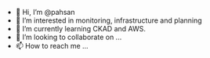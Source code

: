 - 👋 Hi, I’m @pahsan
- 👀 I’m interested in monitoring, infrastructure and planning
- 🌱 I’m currently learning CKAD and AWS.
- 💞️ I’m looking to collaborate on ...
- 📫 How to reach me ...

<!---
pahsan/pahsan is a ✨ special ✨ repository because its `README.md` (this file) appears on your GitHub profile.
You can click the Preview link to take a look at your changes.
--->
